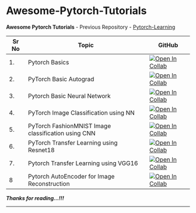 # Awesome-Pytorch-Tutorials
**Awesome Pytorch Tutorials** - Previous Repository - [Pytorch-Learning](https://github.com/ashishpatel26/Pytorch-Learning.git)

| Sr No | Topic                         | GitHub                                                       |
| ----- | ----------------------------- | ------------------------------------------------------------ |
| 1.    | Pytorch Basics                | [![Open In Collab](https://colab.research.google.com/assets/colab-badge.svg)](https://colab.research.google.com/github/ashishpatel26/Awesome-Pytorch-Tutorials/blob/main/1.Pytorch_basic.ipynb) |
| 2.    | PyTorch Basic Autograd        | [![Open In Collab](https://colab.research.google.com/assets/colab-badge.svg)](https://colab.research.google.com/github/ashishpatel26/Awesome-Pytorch-Tutorials/blob/main/2.Pytorch_Basic%20of%20Autograd.ipynb) |
| 3.    | Pytorch Basic Neural Network | [![Open In Collab](https://colab.research.google.com/assets/colab-badge.svg)](https://colab.research.google.com/github/ashishpatel26/Awesome-Pytorch-Tutorials/blob/main/3.Pytorch%20Basic%20of%20Neural%20Network.ipynb) |
| 4.    | PyTorch Image Classification using NN | [![Open In Collab](https://colab.research.google.com/assets/colab-badge.svg)](https://colab.research.google.com/github/ashishpatel26/Awesome-Pytorch-Tutorials/blob/main/4.Pytorch%20Image%20Classification%20using%20NN.ipynb) |
| 5.    | PyTorch FashionMNIST Image classification using CNN | [![Open In Collab](https://colab.research.google.com/assets/colab-badge.svg)](https://colab.research.google.com/github/ashishpatel26/Awesome-Pytorch-Tutorials/blob/main/5.Pytorch%20FashionMNIST%20Image%20Classification%20using%20CNN.ipynb) |
| 6. | PyTorch Transfer Learning using Resnet18 | [![Open In Collab](https://colab.research.google.com/assets/colab-badge.svg)](https://colab.research.google.com/github/ashishpatel26/Awesome-Pytorch-Tutorials/blob/main/6.Pytorch%20Transfer%20Learning.ipynb) |
| 7. | Pytorch Transfer Learning using VGG16 | [![Open In Collab](https://colab.research.google.com/assets/colab-badge.svg)](https://colab.research.google.com/github/ashishpatel26/Awesome-Pytorch-Tutorials/blob/main/7.Pytorch_Transfer_Learning_VGG16.ipynb) |
| 8 | Pytorch AutoEncoder for Image Reconstruction | [![Open In Collab](https://colab.research.google.com/assets/colab-badge.svg)](https://colab.research.google.com/github/ashishpatel26/Awesome-Pytorch-Tutorials/blob/main/8.Pytorch%20Deep%20AutoEncoder%20on%20FashionMNIST.ipynb) |

***Thanks for reading...!!!***

----

